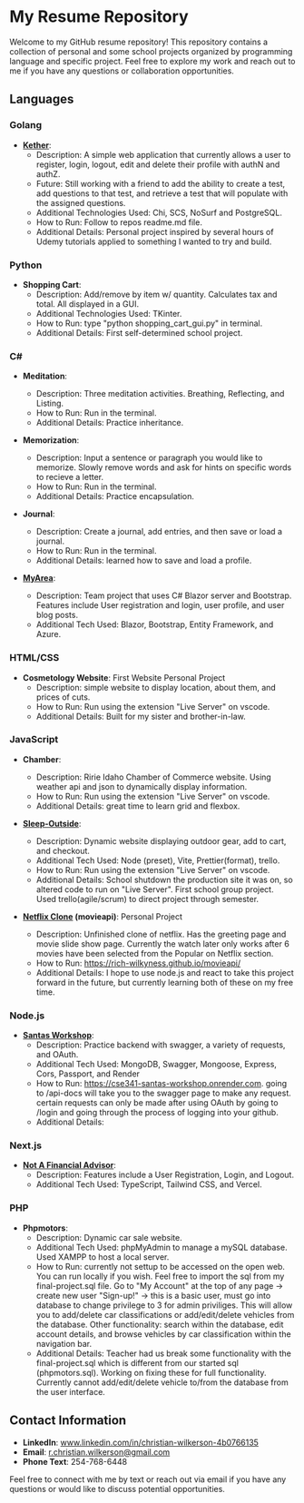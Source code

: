 # My Resume Repository

Welcome to my GitHub resume repository! This repository contains a collection of personal and some school projects organized by programming language and specific project. Feel free to explore my work and reach out to me if you have any questions or collaboration opportunities.

## Languages

### Golang
- **[Kether](https://github.com/Rich-Wilkyness/kether)**: 
  - Description: A simple web application that currently allows a user to register, login, logout, edit and delete their profile with authN and authZ.
  - Future: Still working with a friend to add the ability to create a test, add questions to that test, and retrieve a test that will populate with the assigned questions.
  - Additional Technologies Used: Chi, SCS, NoSurf and PostgreSQL.
  - How to Run: Follow to repos readme.md file.
  - Additional Details: Personal project inspired by several hours of Udemy tutorials applied to something I wanted to try and build.

### Python
- **Shopping Cart**: 
  - Description: Add/remove by item w/ quantity. Calculates tax and total. All displayed in a GUI.
  - Additional Technologies Used: TKinter.
  - How to Run: type "python shopping_cart_gui.py" in terminal.
  - Additional Details: First self-determined school project.

### C#
- **Meditation**:
  - Description: Three meditation activities. Breathing, Reflecting, and Listing.
  - How to Run: Run in the terminal.
  - Additional Details: Practice inheritance.

- **Memorization**:
  - Description: Input a sentence or paragraph you would like to memorize. Slowly remove words and ask for hints on specific words to recieve a letter.
  - How to Run: Run in the terminal.
  - Additional Details: Practice encapsulation.
 
- **Journal**:
  - Description: Create a journal, add entries, and then save or load a journal.
  - How to Run: Run in the terminal.
  - Additional Details: learned how to save and load a profile.

- **[MyArea](https://dev.azure.com/team06innovators/Team06%20Innovators%20Project/_git/Team06%20Innovators%20Project)**:
  - Description: Team project that uses C# Blazor server and Bootstrap. Features include User registration and login, user profile, and user blog posts.
  - Additional Tech Used: Blazor, Bootstrap, Entity Framework, and Azure.

### HTML/CSS
- **Cosmetology Website**: First Website Personal Project
  - Description: simple website to display location, about them, and prices of cuts.
  - How to Run: Run using the extension "Live Server" on vscode.
  - Additional Details: Built for my sister and brother-in-law.

### JavaScript
- **Chamber**: 
  - Description: Ririe Idaho Chamber of Commerce website. Using weather api and json to dynamically display information.
  - How to Run: Run using the extension "Live Server" on vscode.
  - Additional Details: great time to learn grid and flexbox.
 
- **[Sleep-Outside](https://github.com/Rich-Wilkyness/WDD-230---Sleep-Outside)**:
  - Description: Dynamic website displaying outdoor gear, add to cart, and checkout.
  - Additional Tech Used: Node (preset), Vite, Prettier(format), trello.
  - How to Run: Run using the extension "Live Server" on vscode.
  - Additional Details: School shutdown the production site it was on, so altered code to run on "Live Server". First school group project. Used trello(agile/scrum) to direct project through semester.

- **[Netflix Clone](https://github.com/Rich-Wilkyness/movieapi) (movieapi)**: Personal Project
  - Description: Unfinished clone of netflix. Has the greeting page and movie slide show page. Currently the watch later only works after 6 movies have been selected from the Popular on Netflix section. 
  - How to Run: https://rich-wilkyness.github.io/movieapi/
  - Additional Details: I hope to use node.js and react to take this project forward in the future, but currently learning both of these on my free time.
    
### Node.js
- **[Santas Workshop](https://github.com/Rich-Wilkyness/CSE341-Santas-Workshop)**: 
  - Description: Practice backend with swagger, a variety of requests, and OAuth.
  - Additional Tech Used: MongoDB, Swagger, Mongoose, Express, Cors, Passport, and Render
  - How to Run: https://cse341-santas-workshop.onrender.com. going to /api-docs will take you to the swagger page to make any request. certain requests can only be made after using OAuth by going to /login and going through the process of logging into your github.
  - Additional Details: 

### Next.js
- **[Not A Financial Advisor](https://github.com/Rich-Wilkyness/NotAFinancialAdvisor)**: 
  - Description: Features include a User Registration, Login, and Logout.
  - Additional Tech Used: TypeScript, Tailwind CSS, and Vercel.

### PHP
- **Phpmotors**: 
  - Description: Dynamic car sale website. 
  - Additional Tech Used: phpMyAdmin to manage a mySQL database. Used XAMPP to host a local server.
  - How to Run: currently not settup to be accessed on the open web. You can run locally if you wish. Feel free to import the sql from my final-project.sql file. Go to "My Account" at the top of any page -> create new user "Sign-up!" -> this is a basic user, must go into database to change privilege to 3 for admin priviliges. This will allow you to add/delete car classifications or add/edit/delete vehicles from the database. Other functionality: search within the database, edit account details, and browse vehicles by car classification within the navigation bar. 
  - Additional Details: Teacher had us break some functionality with the final-project.sql which is different from our started sql (phpmotors.sql). Working on fixing these for full functionality. Currently cannot add/edit/delete vehicle to/from the database from the user interface.
    
## Contact Information

- **LinkedIn**: www.linkedin.com/in/christian-wilkerson-4b0766135
- **Email**: r.christian.wilkerson@gmail.com
- **Phone Text**: 254-768-6448

Feel free to connect with me by text or reach out via email if you have any questions or would like to discuss potential opportunities.

